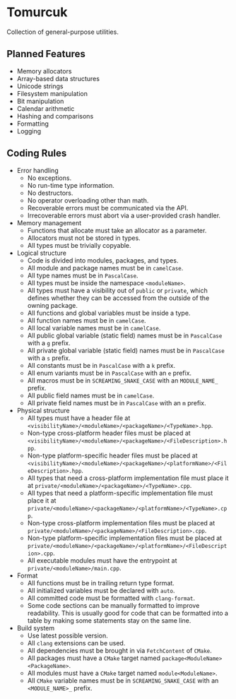 # Tomurcuk

Collection of general-purpose utilities.

## Planned Features

- Memory allocators
- Array-based data structures
- Unicode strings
- Filesystem manipulation
- Bit manipulation
- Calendar arithmetic
- Hashing and comparisons
- Formatting
- Logging

## Coding Rules

- Error handling
  - No exceptions.
  - No run-time type information.
  - No destructors.
  - No operator overloading other than math.
  - Recoverable errors must be communicated via the API.
  - Irrecoverable errors must abort via a user-provided crash handler.
- Memory management
  - Functions that allocate must take an allocator as a parameter.
  - Allocators must not be stored in types.
  - All types must be trivially copyable.
- Logical structure
  - Code is divided into modules, packages, and types.
  - All module and package names must be in `camelCase`.
  - All type names must be in `PascalCase`.
  - All types must be inside the namespace `<moduleName>`.
  - All types must have a visibility out of `public` or `private`, which defines
    whether they can be accessed from the outside of the owning package.
  - All functions and global variables must be inside a type.
  - All function names must be in `camelCase`.
  - All local variable names must be in `camelCase`.
  - All public global variable (static field) names must be in `PascalCase` with
    a `g` prefix.
  - All private global variable (static field) names must be in `PascalCase`
    with a `s` prefix.
  - All constants must be in `PascalCase` with a `k` prefix.
  - All enum variants must be in `PascalCase` with an `e` prefix.
  - All macros must be in `SCREAMING_SNAKE_CASE` with an `MODULE_NAME_` prefix.
  - All public field names must be in `camelCase`.
  - All private field names must be in `PascalCase` with an `m` prefix.
- Physical structure
  - All types must have a header file at
    `<visibilityName>/<moduleName>/<packageName>/<TypeName>.hpp`.
  - Non-type cross-platform header files must be placed at
    `<visibilityName>/<moduleName>/<packageName>/<FileDescription>.hpp`.
  - Non-type platform-specific header files must be placed at
    `<visibilityName>/<moduleName>/<packageName>/<platformName>/<FileDescription>.hpp`.
  - All types that need a cross-platform implementation file must place it at
    `private/<moduleName>/<packageName>/<TypeName>.cpp`.
  - All types that need a platform-specific implementation file must place it at
    `private/<moduleName>/<packageName>/<platformName>/<TypeName>.cpp`.
  - Non-type cross-platform implementation files must be placed at
    `private/<moduleName>/<packageName>/<FileDescription>.cpp`.
  - Non-type platform-specific implementation files must be placed at
    `private/<moduleName>/<packageName>/<platformName>/<FileDescription>.cpp`.
  - All executable modules must have the entrypoint at
    `private/<moduleName>/main.cpp`.
- Format
  - All functions must be in trailing return type format.
  - All initialized variables must be declared with `auto`.
  - All committed code must be formatted with `clang-format`.
  - Some code sections can be manually formatted to improve readability. This is
    usually good for code that can be formatted into a table by making some
    statements stay on the same line.
- Build system
  - Use latest possible version.
  - All `clang` extensions can be used.
  - All dependencies must be brought in via `FetchContent` of `CMake`.
  - All packages must have a `CMake` target named
    `package<ModuleName><PackageName>`.
  - All modules must have a `CMake` target named `module<ModuleName>`.
  - All `CMake` variable names must be in `SCREAMING_SNAKE_CASE` with an
    `<MODULE_NAME>_` prefix.
